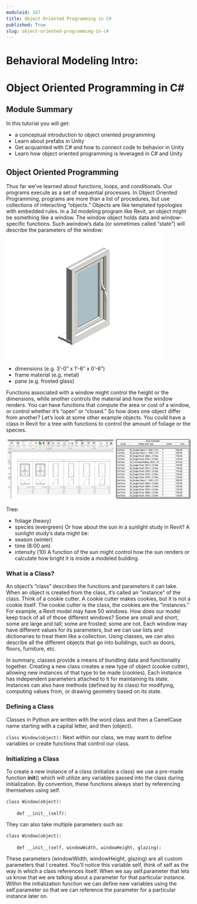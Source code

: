 ```yaml
---
moduleid: 167
title: Object Oriented Programming in C#
published: True
slug: object-oriented-programming-in-c#
---
```


Behavioral Modeling Intro:
===========================================

# Object Oriented Programming in C#
## Module Summary

In this tutorial you will get:
- a conceptual introduction to object oriented programming 
- Learn about prefabs in Unity
- Get acquainted with C# and how to connect code to behavior in Unity
- Learn how object oriented programming is leveraged in C# and Unity



## Object Oriented Programming
Thus far we’ve learned about functions, loops, and conditionals. Our programs execute as a set of sequential processes.
In Object Oriented Programming, programs are more than a list of procedures, but use collections of interacting “objects.” Objects are like templated typologies with embedded rules.
In a 3d modeling program like Revit, an object might be something like a window. The window object holds data and window-specific functions. Such awindow’s data (or sometimes called “state”) will describe the parameters of the window:
![oop](images/oop-1.jpeg#img-full)
- dimensions (e.g. 3’-0” x 1’-6” x 0’-6”)
- frame material (e.g. metal)
- pane (e.g. frosted glass)


Functions associated with a window might control the height or the dimensions, while another controls the material and how the window renders. You can have functions that compute the area or cost of a window, or control whether it’s “open” or “closed.”
So how does one object differ from another? Let’s look at some other example objects. You could have a class in Revit for a tree with functions to control the amount of foliage or the species.

![oop](images/oop-2.png#img-full)

Tree:
- foliage (heavy)
- species (evergreen)
Or how about the sun in a sunlight study in Revit? A sunlight study’s data might be:
- season (winter)
- time (8:00 am)
- intensity (10)
A function of the sun might control how the sun renders or calculate how bright it is inside a modeled building.

### What is a Class?
An object’s “class” describes the functions and parameters it can take. When an object is created from the class, it’s called an “instance” of the class.
Think of a cookie cutter. A cookie cutter makes cookies, but it is not a cookie itself. The cookie cutter is the class, the cookies are the “instances.”
For example, a Revit model may have 50 windows. How does our model keep track of all of those different windows? Some are small and short; some are large and tall; some are frosted; some are not. Each window may have different values for its parameters, but we can use lists and dictionaries to treat them like a collection.
Using classes, we can also describe all the different objects that go into buildings, such as doors, floors, furniture, etc.


In summary, classes provide a means of bundling data and functionality together. Creating a new class creates a new type of object (cookie cutter), allowing new instances of that type to be made (cookies). Each instance has independent parameters attached to it for maintaining its state. Instances can also have methods (defined by its class) for modifying, computing values from, or drawing geometry based on its state.

### Defining a Class
Classes in Python are written with the word class and then a CamelCase name starting with a capital letter, and then (object).

```class Window(object):```
Next within our class, we may want to define variables or create functions that control our class.

### Initializing a Class
To create a new instance of a class (initialize a class) we use a pre-made function __init__() which will utilize any variables passed into the class during initialization. By convention, these functions always start by referencing themselves using self.

```
class Window(object):
    
    def __init__(self):
```

They can also take multiple parameters such as:
```
class Window(object):
    
    def __init__(self, windowWidth, windowHeight, glazing):
```

These parameters (windowWidth, windowHeight, glazing) are all custom parameters that I created.
You’ll notice this variable self, think of self as the way in which a class references itself.
When we say self.parameter that lets us know that we are talking about a parameter for that particular instance. Within the initialization function we can define new variables using the self.parameter so that we can reference the parameter for a particular instance later on.

